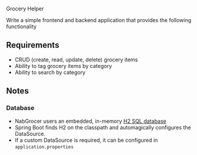 Grocery Helper

Write a simple frontend and backend application that provides the following functionality

## Requirements
-	CRUD (create, read, update, delete) grocery items
-	Ability to tag grocery items by category
-	Ability to search by category

## Notes

### Database
- NabGrocer users an embedded, in-memory [H2 SQL database](https://www.h2database.com/html/main.html)
- Spring Boot finds H2 on the classpath and automagically configures the DataSource.
- If a custom DataSource is required, it can be configured in `application.properties`

